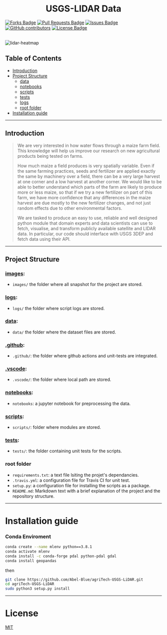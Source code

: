 <h1 align="center">USGS-LIDAR Data</h1>
<div>
<a href="https://github.com/Abel-Blue/agriTech-USGS-LiDAR/network/members"><img src="https://img.shields.io/github/forks/Abel-Blue/agriTech-USGS-LiDAR" alt="Forks Badge"/></a>
<a href="https://github.com/Abel-Blue/agriTech-USGS-LiDAR/pulls"><img src="https://img.shields.io/github/issues-pr/Abel-Blue/agriTech-USGS-LiDAR" alt="Pull Requests Badge"/></a>
<a href="https://github.com/Abel-Blue/agriTech-USGS-LiDAR/issues"><img src="https://img.shields.io/github/issues/Abel-Blue/agriTech-USGS-LiDAR" alt="Issues Badge"/></a>
<a href="https://github.com/Abel-Blue/agriTech-USGS-LiDAR/graphs/contributors"><img alt="GitHub contributors" src="https://img.shields.io/github/contributors/Abel-Blue/agriTech-USGS-LiDAR?color=2b9348"></a>
<a href="https://github.com/Abel-Blue/agriTech-USGS-LiDAR/blob/main/LICENSE"><img src="https://img.shields.io/github/license/Abel-Blue/agriTech-USGS-LiDAR?color=2b9348" alt="License Badge"/></a>
</div>

</br>

![lidar-heatmap](https://www.geographyrealm.com/wp-content/uploads/2020/02/johnsons_reef_lidar.png)

<!-- ## Presentation Slide

- [Rossmann Pharmaceutical Sales prediction](https://www.canva.com/design/DAFBtdnLoKQ/hxJHGTgvoTwJMX9hXbbGVA/view?utm_content=DAFBtdnLoKQ&utm_campaign=designshare&utm_medium=link2&utm_source=sharebutton)

## Data visualization link

- [visualization link](https://share.streamlit.io/abel-blue/pharmaceutical-sales-prediction/main/app.py)

## Articles

- [Medium Article](https://medium.com/@Abel-Blue/pharmaceutical-sales-prediction-using-a-deep-learning-model-92d7d1e9626b) -->

## Table of Contents

- [Introduction](##Introduction)
- [Project Structure](#project-structure)
  - [data](#data)
  - [notebooks](#notebooks)
  - [scripts](#scripts)
  - [tests](#tests)
  - [logs](#logs)
  - [root folder](#root-folder)
- [Installation guide](#installation-guide)

<hr>

## Introduction

> <p>We are very interested in how water flows through a maize farm field. This knowledge will help us improve our research on new agricultural products being tested on farms.</p>
> <p>How much maize a field produces is very spatially variable. Even if the same farming practices, seeds and fertilizer are applied exactly the same by machinery over a field, there can be a very large harvest at one corner and a low harvest at another corner. We would like to be able to better understand which parts of the farm are likely to produce more or less maize, so that if we try a new fertilizer on part of this farm, we have more confidence that any differences in the maize harvest are due mostly to the new fertilizer changes, and not just random effects due to other environmental factors.</p>
> <p>We are tasked to produce an easy to use, reliable and well designed python module that domain experts and data scientists can use to fetch, visualise, and transform publicly available satellite and LIDAR data. In particular, our code should interface with USGS 3DEP and fetch data using their API.</p>

<hr>

<!-- <img src="images/slide/3.png" name="">
<img src="images/slide/4.png" name=""> -->

## Project Structure

### [images](images):

- `images/` the folder where all snapshot for the project are stored.

### [logs](logs):

- `logs/` the folder where script logs are stored.

### [data](data):

- `data/` the folder where the dataset files are stored.

### [.github](.github):

- `.github/`: the folder where github actions and unit-tests are integrated.

### [.vscode](.vscode):

- `.vscode/`: the folder where local path are stored.

### [notebooks](notebooks):

- `notebooks`: a jupyter notebook for preprocessing the data.

### [scripts](scripts):

- `scripts/`: folder where modules are stored.

### [tests](tests):

- `tests/`: the folder containing unit tests for the scripts.

### root folder

- `requirements.txt`: a text file lsiting the projet's dependancies.
- `.travis.yml`: a configuration file for Travis CI for unit test.
- `setup.py`: a configuration file for installing the scripts as a package.
- `README.md`: Markdown text with a brief explanation of the project and the repository structure.

<hr>

# <a name='Installation guide'></a>Installation guide

### <a name='conda'></a>Conda Enviroment

```bash
conda create --name mlenv python==3.8.1
conda activate mlenv
conda install -c conda-forge pdal python-pdal gdal
conda install geopandas
```

then

```bash
git clone https://github.com/Abel-Blue/agriTech-USGS-LiDAR.git
cd agriTech-USGS-LiDAR
sudo python3 setup.py install
```

<hr>

# <a name='license'></a>License

[MIT](https://github.com/Abel-Blue/agriTech-USGS-LiDAR/blob/main/LICENSE)
